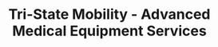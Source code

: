 ---
title: "Tri-State Mobility - Advanced Medical Equipment Services"
url: /evansville/tri-state-mobility-advanced-medical-equipment-services/
shop: medical supply
---